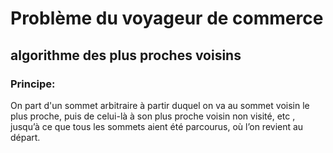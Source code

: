 # Problème du voyageur de commerce
## algorithme des plus proches voisins
### Principe:
On part d'un sommet arbitraire à partir duquel on va au sommet voisin le plus proche, puis de celui-là à son plus proche voisin non visité, etc , jusqu’à ce que tous les sommets aient été parcourus, où l’on revient au départ.
